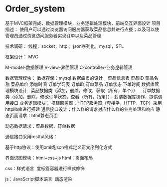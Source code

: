 # Order_system
基于MVC框架完成，数据管理模块，业务逻辑处理模块，前端交互界面设计
​
项目描述：
使用户可以通过浏览器访问服务器获取菜品信息并进行点餐；以及可以使管理员通过浏览访问服务器实现订单以及菜品管理

技术调研：
线程，socket，http ，json序列化，mysql，STL

框架设计：
MVC

M-model-数据管理
V-view-界面管理
C-controller-业务逻辑管理



数据管理模块：
数据存储：mysql
数据库表的设计   
菜品信息表	菜品ID	菜品名称	菜品单价	添加时间
订单学习表	订单ID	订单菜品	订单状态	下单时间
数据库管理模块设计   菜品数据类（添加，删除，修改，获取（所有，单个））    订单数据类（添加，删除，修改订单状态，查看（所有，指定）），封装数据库操作，提供调用接口
业务逻辑模块：
搭建服务器：HTTP服务器（套接字，HTTP，TCP）采用httplib库进行搭建
通信接口设计：什么样的请求对应什么样的业务处理和响应
静态页面请求：html静态页面

动态数据请求：菜品数据，订单数据

通信接口采用restful风格：

基于http协议：使用xml或json格式定义正文序列化方式

界面识图模块：html+css+js
html：页面布局

css：样式语言  度标签容器进行样式修饰

js：JavaScript脚本语言  动态渲染
